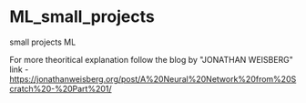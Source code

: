 # ML_small_projects
small projects ML

For more theoritical explanation follow the blog by "JONATHAN WEISBERG" 
link - https://jonathanweisberg.org/post/A%20Neural%20Network%20from%20Scratch%20-%20Part%201/
